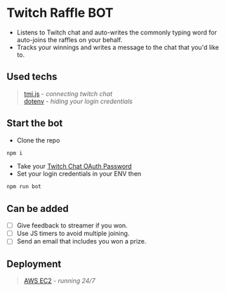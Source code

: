 # Twitch Raffle BOT
- Listens to Twitch chat and auto-writes the commonly typing word for auto-joins the raffles on your behalf.
- Tracks your winnings and writes a message to the chat that you'd like to.

## Used techs
> [tmi.js](https://tmijs.com) - *connecting twitch chat* \
> [dotenv](https://www.npmjs.com/package/dotenv) - *hiding your login credentials*

## Start the bot
- Clone the repo
```js
npm i
```
- Take your [Twitch Chat OAuth Password](https://twitchapps.com/tmi/)
- Set your login credentials in your ENV then
```js
npm run bot
```

## Can be added
* [ ] Give feedback to streamer if you won.
* [ ] Use JS timers to avoid multiple joining.
* [ ] Send an email that includes you won a prize.

## Deployment
> [AWS EC2](https://aws.amazon.com/ec2) - *running 24/7*

